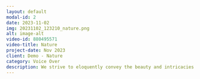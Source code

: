 ```yaml
---
layout: default
modal-id: 2
date: 2023-11-02
img: 20231102_123210_nature.png
alt: image-alt
video-id: 880495571
video-title: Nature
project-date: Nov 2023
client: Demo - Nature
category: Voice Over
description: We strive to eloquently convey the beauty and intricacies of nature, immersing our audience in its remarkable stories. Leveraging premium studio equipment, we deliver a voice-over that not only informs but deeply moves, connecting you intimately with the natural world.
---
```

